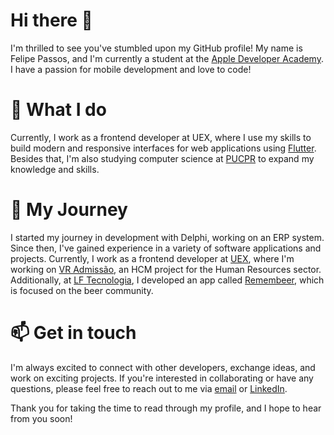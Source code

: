
# Hi there 👋
I'm thrilled to see you've stumbled upon my GitHub profile! My name is Felipe Passos, and I'm currently a student at the [Apple Developer Academy](https://www.apple.com/br/newsroom/2021/05/coders-designers-and-entrepreneurs-thrive-thanks-to-apple-developer-academy/). I have a passion for mobile development and love to code!

# 🔭 What I do
Currently, I work as a frontend developer at UEX, where I use my skills to build modern and responsive interfaces for web applications using [Flutter](https://flutter.dev). Besides that, I'm also studying computer science at [PUCPR](https://www.pucpr.br) to expand my knowledge and skills.

# 🌱 My Journey
I started my journey in development with Delphi, working on an ERP system. Since then, I've gained experience in a variety of software applications and projects. Currently, I work as a frontend developer at [UEX](https://uex.io), where I'm working on [VR Admissão](https://www.vr.com.br/institucional-vr/vradmissao-rh.htm), an HCM project for the Human Resources sector. Additionally, at [LF Tecnologia](https://www.lftecnologia.com.br), I developed an app called [Remembeer](https://play.google.com/store/apps/details?id=br.com.lftecnologia.remembeer), which is focused on the beer community.

# 📫 Get in touch
I'm always excited to connect with other developers, exchange ideas, and work on exciting projects. If you're interested in collaborating or have any questions, please feel free to reach out to me via [email](mailto:berkspar@gmail.com) or [LinkedIn](https://www.linkedin.com/in/berkspar/).

Thank you for taking the time to read through my profile, and I hope to hear from you soon!
